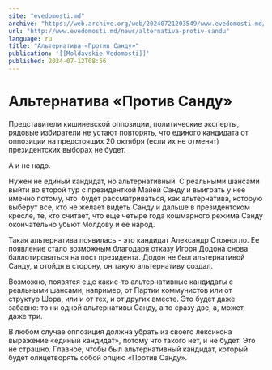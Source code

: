 ```yaml
---
site: "evedomosti.md"
archive: "https://web.archive.org/web/20240721203549/www.evedomosti.md/news/alternativa-protiv-sandu"
url: "http://www.evedomosti.md/news/alternativa-protiv-sandu"
language: ru
title: "Альтернатива «Против Санду»"
publication: '[[Moldavskie Vedomosti]]'
published: 2024-07-12T08:56
---
```


# Альтернатива «Против Санду»

Представители кишиневской оппозиции, политические эксперты, рядовые избиратели не устают повторять, что единого кандидата от оппозиции на предстоящих 20 октября (если их не отменят) президентских выборах не будет.

А и не надо.

Нужен не единый кандидат, но альтернативный. С реальными шансами выйти во второй тур с президенткой Майей Санду и выиграть у нее именно потому, что  будет рассматриваться, как альтернатива, которую выберут все, кто не желает видеть Санду и дальше в президентском кресле, те, кто считает, что еще четыре года кошмарного режима Санду окончательно убьют Молдову и ее народ.

Такая альтернатива появилась - это кандидат Александр Стояногло. Ее появление стало возможным благодаря отказу Игоря Додона снова баллотироваться на пост президента. Додон не был альтернативой Санду, и отойдя в сторону, он такую альтернативу создал.

Возможно, появятся еще какие-то альтернативные кандидаты с реальными шансами, например, от Партии коммунистов или от структур Шора, или и от тех, и от других вместе. Это будет даже забавно: то ни одной альтернативы Санду, а то сразу две, а, может, даже три.

В любом случае оппозиция должна убрать из своего лексикона выражение «единый кандидат», потому что такого нет, и не будет. Это не страшно. Главное, чтобы был альтернативный кандидат, который будет олицетворять собой опцию «Против Санду».